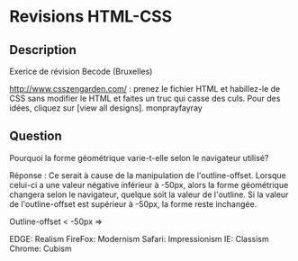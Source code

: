# Revisions HTML-CSS

## Description

Exerice de révision Becode (Bruxelles)

http://www.csszengarden.com/ : prenez le fichier HTML et habillez-le de CSS sans modifier le HTML et faites un truc qui casse des culs. Pour des idées, cliquez sur [view all designs]. monprayfayray

## Question
Pourquoi la forme géométrique varie-t-elle selon le navigateur utilisé?

Réponse :
Ce serait à cause de la manipulation de l'outline-offset.
Lorsque celui-ci a une valeur négative inférieur à -50px, alors la forme géométrique changera selon le navigateur, quelque soit la valeur de l'outline.
Si la valeur de l'outline-offset est supérieur à -50px, la forme reste inchangée.

Outline-offset < -50px =>

EDGE: Realism
FireFox: Modernism
Safari: Impressionism
IE: Classism
Chrome: Cubism
